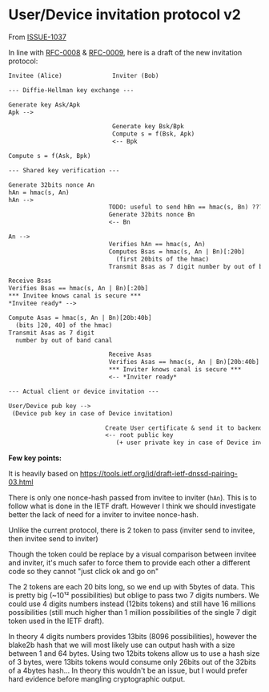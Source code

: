 # User/Device invitation protocol v2

From [ISSUE-1037](https://github.com/Scille/parsec-cloud/issues/1037)

In line with [RFC-0008](0008-smoothening-the-invite-process.md) & [RFC-0009](0009-use-email-as-main-human-identifier.md), here is a draft of the new invitation protocol:

```txt
Invitee (Alice)              Inviter (Bob)

--- Diffie-Hellman key exchange ---

Generate key Ask/Apk
Apk -->

                             Generate key Bsk/Bpk
                             Compute s = f(Bsk, Apk)
                             <-- Bpk

Compute s = f(Ask, Bpk)

--- Shared key verification ---

Generate 32bits nonce An
hAn = hmac(s, An)
hAn -->
                            TODO: useful to send hBn == hmac(s, Bn) ???
                            Generate 32bits nonce Bn
                            <-- Bn

An -->
                            Verifies hAn == hmac(s, An)
                            Computes Bsas = hmac(s, An | Bn)[:20b]
                              (first 20bits of the hmac)
                            Transmit Bsas as 7 digit number by out of band canal

Receive Bsas
Verifies Bsas == hmac(s, An | Bn)[:20b]
*** Invitee knows canal is secure ***
*Invitee ready* -->

Compute Asas = hmac(s, An | Bn)[20b:40b]
  (bits ]20, 40] of the hmac)
Transmit Asas as 7 digit
  number by out of band canal

                            Receive Asas
                            Verifies Asas == hmac(s, An | Bn)[20b:40b]
                            *** Inviter knows canal is secure ***
                            <-- *Inviter ready*

--- Actual client or device invitation ---

User/Device pub key -->
 (Device pub key in case of Device invitation)

                           Create User certificate & send it to backend
                           <-- root public key
                              (+ user private key in case of Device invitation)
```

**Few key points:**

It is heavily based on <https://tools.ietf.org/id/draft-ietf-dnssd-pairing-03.html>

There is only one nonce-hash passed from invitee to inviter (`hAn`). This is to follow what is done in the IETF draft. However I think we should investigate better the lack of need for a inviter to invitee nonce-hash.

Unlike the current protocol, there is 2 token to pass (inviter send to invitee, then invitee send to inviter)

Though the token could be replace by a visual comparison between invitee and inviter, it's much safer to force them to provide each other a different code so they cannot "just click ok and go on"

The 2 tokens are each 20 bits long, so we end up with 5bytes of data. This is pretty big (~10¹² possibilities) but oblige to pass two 7 digits numbers.
We could use 4 digits numbers instead (12bits tokens) and still have 16 millions possibilities (still much higher than 1 million possibilities of the single 7 digit token used in the IETF draft).

In theory 4 digits numbers provides 13bits (8096 possibilities), however the blake2b hash that we will most likely use can output hash with a size between 1 and 64 bytes.
Using two 12bits tokens allow us to use a hash size of 3 bytes, were 13bits tokens would consume only 26bits out of the 32bits of a 4bytes hash... In theory this wouldn't be an issue, but I would prefer hard evidence before mangling cryptographic output.
